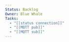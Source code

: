 ```yaml
---
Status: Backlog
Owner: Blue Whale
Tasks:
  - "[[status connection]]"
  - "[[MQTT pub]]"
  - "[[MQTT sub]]"
---
```

